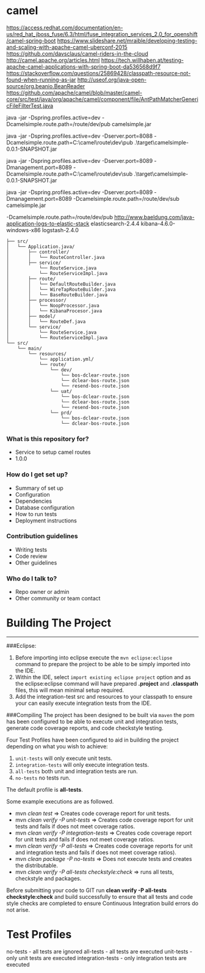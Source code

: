 # camel

https://access.redhat.com/documentation/en-us/red_hat_jboss_fuse/6.3/html/fuse_integration_services_2.0_for_openshift/camel-spring-boot
https://www.slideshare.net/mraible/developing-testing-and-scaling-with-apache-camel-uberconf-2015
https://github.com/davsclaus/camel-riders-in-the-cloud
http://camel.apache.org/articles.html
https://tech.willhaben.at/testing-apache-camel-applications-with-spring-boot-da536568d9f7
https://stackoverflow.com/questions/25869428/classpath-resource-not-found-when-running-as-jar
http://useof.org/java-open-source/org.beanio.BeanReader
https://github.com/apache/camel/blob/master/camel-core/src/test/java/org/apache/camel/component/file/AntPathMatcherGenericFileFilterTest.java

java -jar -Dspring.profiles.active=dev -Dcamelsimple.route.path=/route/dev/pub camelsimple.jar


java -jar -Dspring.profiles.active=dev -Dserver.port=8088 -Dcamelsimple.route.path=C:\camel\route\dev\pub .\target\camelsimple-0.0.1-SNAPSHOT.jar

java -jar -Dspring.profiles.active=dev 
-Dserver.port=8089 
-Dmanagement.port=8089 
-Dcamelsimple.route.path=C:\camel\route\dev\sub .\target\camelsimple-0.0.1-SNAPSHOT.jar


java -jar -Dspring.profiles.active=dev -Dserver.port=8089 -Dmanagement.port=8089 -Dcamelsimple.route.path=/route/dev/sub camelsimple.jar




-Dcamelsimple.route.path=/route/dev/pub
http://www.baeldung.com/java-application-logs-to-elastic-stack
elasticsearch-2.4.4
kibana-4.6.0-windows-x86
logstash-2.4.0


```
├── src/
│   └── Application.java/
│       ├── controller/
│       │   └── RouteController.java
│       ├── service/
│           └── RouteService.java
│           └── RouteServiceImpl.java
│       ├── route/
│       │   └── DefaultRouteBuilder.java
│       │   └── WireTapRouteBuilder.java
│       │   └── BaseRouteBuilder.java
│       ├── processor/
│       │   └── NoopProcessor.java
│       │   └── KibanaProcesor.java
│       ├── model/
│       │   └── RouteDef.java
│       └── service/
│           └── RouteService.java
│           └── RouteServiceImpl.java
└── src/
    └── main/
        └── resources/
            └── application.yml/
            └── route/
	            └── dev/
	                └── bos-dclear-route.json
	                └── dclear-bos-route.json
	                └── resend-bos-route.json
	            └── uat/
	                └── bos-dclear-route.json
	                └── dclear-bos-route.json
	                └── resend-bos-route.json
	            └── prd/
	                └── bos-dclear-route.json
	                └── dclear-bos-route.json
```




### What is this repository for? ###

* Service to setup camel routes
* 1.0.0

### How do I get set up? ###

* Summary of set up
* Configuration
* Dependencies
* Database configuration
* How to run tests
* Deployment instructions

### Contribution guidelines ###

* Writing tests
* Code review
* Other guidelines

### Who do I talk to? ###

* Repo owner or admin
* Other community or team contact



Building The Project
================
---
###Eclipse:
1. Before importing into eclipse execute the `mvn eclipse:eclipse` command to prepare the project to be able to 
be simply imported into the IDE.
2. Within the IDE, select `import existing eclipse project` option and as the eclipse:eclipse command will have
prepared **.project** and **.classpath** files, this will mean minimal setup required.
3. Add the integration-test src and resources to your classpath to ensure your can easily execute integration tests from the IDE.

###Compiling
The project has been designed to be built via `maven` the pom has been configured to be able to execute unit and
integration tests, generate code coverage reports, and code checkstyle testing.

Four Test Profiles have been configured to aid in building the project depending on what you wish to achieve:

1. `unit-tests` will only execute unit tests.
2. `integration-tests` will only execute integration tests.
3. `all-tests` both unit and integration tests are run.
4. `no-tests` no tests run.

The default profile is __all-tests__.

Some example executions are as followed.
* mvn _clean test_ => Creates code coverage report for unit tests.
* mvn _clean verify -P unit-tests_ => Creates code coverage report for unit tests and fails if does not meet coverage ratios.
* mvn _clean verify -P integration-tests_ => Creates code coverage report for unit tests and fails if does not meet coverage ratios. 
* mvn _clean verify -P all-tests_ => Creates code coverage reports for unit and integration tests and fails if does not meet coverage ratios).
* mvn _clean package -P no-tests_ => Does not execute tests and creates the distributable.
* mvn _clean verify -P all-tests checkstyle:check_ => runs all tests, checkstyle and packages.	

Before submitting your code to GIT run __clean verify -P all-tests checkstyle:check__ and build successfully to ensure that all tests and code style checks are completed to ensure Continuous Integration build errors do not arise.

Test Profiles
=============
no-tests - all tests are ignored
all-tests - all tests are executed
unit-tests - only unit tests are executed
integration-tests - only integration tests are executed
      